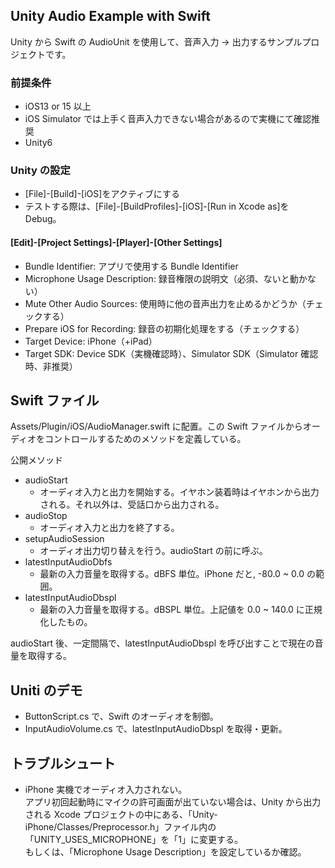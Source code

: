 ## Unity Audio Example with Swift

Unity から Swift の AudioUnit を使用して、音声入力 → 出力するサンプルプロジェクトです。

### 前提条件

- iOS13 or 15 以上
- iOS Simulator では上手く音声入力できない場合があるので実機にて確認推奨
- Unity6

### Unity の設定

- [File]-[Build]-[iOS]をアクティブにする
- テストする際は、[File]-[BuildProfiles]-[iOS]-[Run in Xcode as]を Debug。

#### [Edit]-[Project Settings]-[Player]-[Other Settings]

- Bundle Identifier: アプリで使用する Bundle Identifier
- Microphone Usage Description: 録音権限の説明文（必須、ないと動かない）
- Mute Other Audio Sources: 使用時に他の音声出力を止めるかどうか（チェックする）
- Prepare iOS for Recording: 録音の初期化処理をする（チェックする）
- Target Device: iPhone（+iPad）
- Target SDK: Device SDK（実機確認時）、Simulator SDK（Simulator 確認時、非推奨）

## Swift ファイル

Assets/Plugin/iOS/AudioManager.swift に配置。この Swift ファイルからオーディオをコントロールするためのメソッドを定義している。

公開メソッド

- audioStart
  - オーディオ入力と出力を開始する。イヤホン装着時はイヤホンから出力される。それ以外は、受話口から出力される。
- audioStop
  - オーディオ入力と出力を終了する。
- setupAudioSession
  - オーディオ出力切り替えを行う。audioStart の前に呼ぶ。
- latestInputAudioDbfs
  - 最新の入力音量を取得する。dBFS 単位。iPhone だと, -80.0 ~ 0.0 の範囲。
- latestInputAudioDbspl
  - 最新の入力音量を取得する。dBSPL 単位。上記値を 0.0 ~ 140.0 に正規化したもの。

audioStart 後、一定間隔で、latestInputAudioDbspl を呼び出すことで現在の音量を取得する。

## Uniti のデモ

- ButtonScript.cs で、Swift のオーディオを制御。
- InputAudioVolume.cs で、latestInputAudioDbspl を取得・更新。

## トラブルシュート

- iPhone 実機でオーディオ入力されない。  
  アプリ初回起動時にマイクの許可画面が出ていない場合は、Unity から出力される Xcode プロジェクトの中にある、「Unity-iPhone/Classes/Preprocessor.h」ファイル内の「UNITY_USES_MICROPHONE」を「1」に変更する。  
  もしくは、「Microphone Usage Description」を設定しているか確認。
